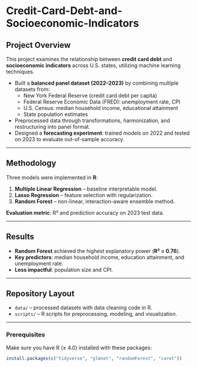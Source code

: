 # Credit-Card-Debt-and-Socioeconomic-Indicators
## Project Overview
This project examines the relationship between **credit card debt** and **socioeconomic indicators** across U.S. states, utilizing machine learning techniques.  

- Built a **balanced panel dataset (2022–2023)** by combining multiple datasets from:  
  - New York Federal Reserve (credit card debt per capita)  
  - Federal Reserve Economic Data (FRED): unemployment rate, CPI  
  - U.S. Census: median household income, educational attainment  
  - State population estimates  
- Preprocessed data through transformations, harmonization, and restructuring into panel format.  
- Designed a **forecasting experiment**: trained models on 2022 and tested on 2023 to evaluate out-of-sample accuracy.  

---

## Methodology
Three models were implemented in **R**:  

1. **Multiple Linear Regression** – baseline interpretable model.  
2. **Lasso Regression** – feature selection with regularization.  
3. **Random Forest** – non-linear, interaction-aware ensemble method.  

**Evaluation metric**: R² and prediction accuracy on 2023 test data.  

---

## Results
- **Random Forest** achieved the highest explanatory power (**R² = 0.76**).  
- **Key predictors**: median household income, education attainment, and unemployment rate.  
- **Less impactful**: population size and CPI.
  
---

## Repository Layout
- `data/` – processed datasets with data cleaning code in R.  
- `scripts/` – R scripts for preprocessing, modeling, and visualization.

---

### Prerequisites
Make sure you have R (≥ 4.0) installed with these packages:
```R
install.packages(c("tidyverse", "glmnet", "randomForest", "caret"))

  
